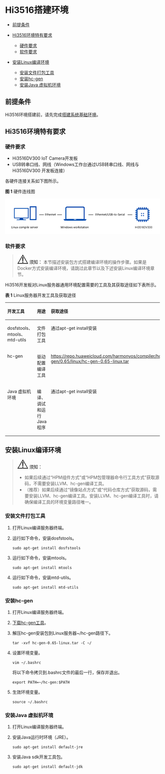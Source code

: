 # Hi3516搭建环境<a name="ZH-CN_TOPIC_0000001054501981"></a>

-   [前提条件](#section2074878255)
-   [Hi3516环境特有要求](#section179175261196)
    -   [硬件要求](#section5840424125014)
    -   [软件要求](#section965634210501)

-   [安装Linux编译环境](#section182916865219)
    -   [安装文件打包工具](#section8352161417450)
    -   [安装hc-gen](#section2075110583451)
    -   [安装Java 虚拟机环境](#section101989994613)


## 前提条件<a name="section2074878255"></a>

Hi3516环境搭建前，请先完成[搭建系统基础环境](搭建系统基础环境.md)。

## Hi3516环境特有要求<a name="section179175261196"></a>

### 硬件要求<a name="section5840424125014"></a>

-   Hi3516DV300 IoT Camera开发板
-   USB转串口线、网线（Windows工作台通过USB转串口线、网线与Hi3516DV300 开发板连接）

各硬件连接关系如下图所示。

**图 1**  硬件连线图<a name="fig19527104710591"></a>  


![](figures/矩形备份-292.png)

### 软件要求<a name="section965634210501"></a>

>![](public_sys-resources/icon-notice.gif) **须知：** 
>本节描述安装包方式搭建编译环境的操作步骤。如果是Docker方式安装编译环境，请跳过此章节以及下述安装Linux编译环境章节。

Hi3516开发板对Linux服务器通用环境配置需要的工具及其获取途径如下表所示。

**表 1**  Linux服务器开发工具及获取途径

<a name="table6299192712513"></a>
<table><thead align="left"><tr id="row122993276512"><th class="cellrowborder" valign="top" width="22.152215221522155%" id="mcps1.2.4.1.1"><p id="p1829914271858"><a name="p1829914271858"></a><a name="p1829914271858"></a>开发工具</p>
</th>
<th class="cellrowborder" valign="top" width="18.09180918091809%" id="mcps1.2.4.1.2"><p id="p429918274517"><a name="p429918274517"></a><a name="p429918274517"></a>用途</p>
</th>
<th class="cellrowborder" valign="top" width="59.75597559755976%" id="mcps1.2.4.1.3"><p id="p12997271757"><a name="p12997271757"></a><a name="p12997271757"></a>获取途径</p>
</th>
</tr>
</thead>
<tbody><tr id="row76242594498"><td class="cellrowborder" valign="top" width="22.152215221522155%" headers="mcps1.2.4.1.1 "><p id="p1682494111548"><a name="p1682494111548"></a><a name="p1682494111548"></a>dosfstools、mtools、mtd-utils</p>
</td>
<td class="cellrowborder" valign="top" width="18.09180918091809%" headers="mcps1.2.4.1.2 "><p id="p1362445934918"><a name="p1362445934918"></a><a name="p1362445934918"></a>文件打包工具</p>
</td>
<td class="cellrowborder" valign="top" width="59.75597559755976%" headers="mcps1.2.4.1.3 "><p id="p1262475944916"><a name="p1262475944916"></a><a name="p1262475944916"></a>通过apt-get install安装</p>
</td>
</tr>
<tr id="row18516509507"><td class="cellrowborder" valign="top" width="22.152215221522155%" headers="mcps1.2.4.1.1 "><p id="p14521650135017"><a name="p14521650135017"></a><a name="p14521650135017"></a>hc-gen</p>
</td>
<td class="cellrowborder" valign="top" width="18.09180918091809%" headers="mcps1.2.4.1.2 "><p id="p125255010501"><a name="p125255010501"></a><a name="p125255010501"></a>驱动配置编译工具</p>
</td>
<td class="cellrowborder" valign="top" width="59.75597559755976%" headers="mcps1.2.4.1.3 "><p id="p145061517114519"><a name="p145061517114519"></a><a name="p145061517114519"></a><a href="https://repo.huaweicloud.com/harmonyos/compiler/hc-gen/0.65/linux/hc-gen-0.65-linux.tar" target="_blank" rel="noopener noreferrer">https://repo.huaweicloud.com/harmonyos/compiler/hc-gen/0.65/linux/hc-gen-0.65-linux.tar</a></p>
</td>
</tr>
<tr id="row29204072315"><td class="cellrowborder" valign="top" width="22.152215221522155%" headers="mcps1.2.4.1.1 "><p id="p5921190162318"><a name="p5921190162318"></a><a name="p5921190162318"></a>Java 虚拟机环境</p>
</td>
<td class="cellrowborder" valign="top" width="18.09180918091809%" headers="mcps1.2.4.1.2 "><p id="p17921110152311"><a name="p17921110152311"></a><a name="p17921110152311"></a>编译、调试和运行Java程序</p>
</td>
<td class="cellrowborder" valign="top" width="59.75597559755976%" headers="mcps1.2.4.1.3 "><p id="p16921805237"><a name="p16921805237"></a><a name="p16921805237"></a>通过apt-get install安装</p>
</td>
</tr>
</tbody>
</table>

## 安装Linux编译环境<a name="section182916865219"></a>

>![](public_sys-resources/icon-notice.gif) **须知：** 
>-   如果后续通过“HPM组件方式”或“HPM包管理器命令行工具方式”获取源码，不需要安装LLVM、hc-gen编译工具。
>-   （推荐）如果后续通过“镜像站点方式”或“代码仓库方式”获取源码，需要安装LLVM、hc-gen编译工具。安装LLVM、hc-gen编译工具时，请确保编译工具的环境变量路径唯一。

### 安装文件打包工具<a name="section8352161417450"></a>

1.  打开Linux编译服务器终端。
2.  运行如下命令，安装dosfstools。

    ```
    sudo apt-get install dosfstools
    ```

3.  运行如下命令，安装mtools。

    ```
    sudo apt-get install mtools
    ```

4.  运行如下命令，安装mtd-utils。

    ```
    sudo apt-get install mtd-utils
    ```


### 安装hc-gen<a name="section2075110583451"></a>

1.  打开Linux编译服务器终端。
2.  [下载hc-gen工具](https://repo.huaweicloud.com/harmonyos/compiler/hc-gen/0.65/linux/hc-gen-0.65-linux.tar)。
3.  解压hc-gen安装包到Linux服务器\~/hc-gen路径下。

    ```
    tar -xvf hc-gen-0.65-linux.tar -C ~/
    ```

4.  设置环境变量。

    ```
    vim ~/.bashrc
    ```

    将以下命令拷贝到.bashrc文件的最后一行，保存并退出。

    ```
    export PATH=~/hc-gen:$PATH
    ```

5.  生效环境变量。

    ```
    source ~/.bashrc
    ```


### 安装Java 虚拟机环境<a name="section101989994613"></a>

1.  打开Linux编译服务器终端。
2.  安装Java运行时环境（JRE）。

    ```
    sudo apt-get install default-jre
    ```

3.  安装Java sdk开发工具包。

    ```
    sudo apt-get install default-jdk
    ```


